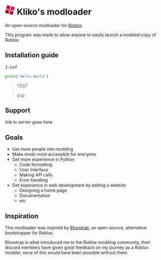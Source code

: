 <h1><img src="GitHub Files/Images/modloader.png" height="32" alt="logo"/> Kliko's modloader</h1>

An open-source modloader for <a href="https://www.roblox.com">Roblox</a>.

This program was made to allow anyone to easily launch a modded copy of Roblox.



<h2>Installation guide</h2>

<kbd>1</kbd>-<kbd>inf</kbd>

```python
print('Hello World')
```

<blockquote>
TEST

yup
</blockquote>



<h2>Support</h2>
link to server goes here



<h2>Goals</h2>

- Get more people into modding
- Make mods more accessible for everyone
- Get more experience in Python
    - Code formatting
    - User Interface
    - Making API calls
    - Error handling
- Get experience in web development by adding a website
    - Designing a home page
    - Documentation
    - etc



<h2>Inspiration</h2>

This modloader was inspired by [Bloxstrap](https://github.com/pizzaboxer/bloxstrap), an open-source, alternative bootstrapper for Roblox.

Bloxstrap is what introduced me to the Roblox modding community, their discord members have given great feedback on my journey as a Roblox modder, none of this would have been possible without them.
